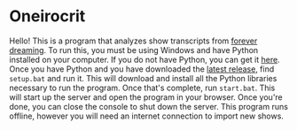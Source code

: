 # Oneirocrit
Hello! This is a program that analyzes show transcripts from [forever dreaming](https://transcripts.foreverdreaming.org/). To run this, you must be using Windows and have Python installed on your computer. If you do not have Python, you can get it [here](https://www.python.org/downloads/). Once you have Python and you have downloaded the [latest release](https://github.com/sharkey300/Oneirocrit/releases), find `setup.bat` and run it. This will download and install all the Python libraries necessary to run the program. Once that's complete, run `start.bat`. This will start up the server and open the program in your browser. Once you're done, you can close the console to shut down the server. This program runs offline, however you will need an internet connection to import new shows.
